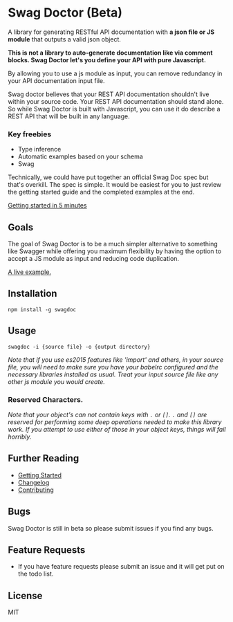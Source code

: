 # Swag Doctor (Beta)

A library for generating RESTful API documentation with <b>a json file or JS module</b> that outputs a valid json object.

<b>This is not a library to auto-generate documentation like via comment blocks. Swag Doctor let's you define your API with pure Javascript.</b>

By allowing you to use a js module as input, you can remove redundancy in your API documentation input file.

Swag doctor believes that your REST API documentation shouldn't live within your source code. Your REST API documentation should stand alone. So while Swag Doctor is built with Javascript, you can use it do describe a REST API that will be built in any language.

### Key freebies
- Type inference
- Automatic examples based on your schema
- Swag

Technically, we could have put together an official Swag Doc spec but that's overkill. The spec is simple. It would be easiest for you to just review the getting started guide and the completed examples at the end.

[Getting started in 5 minutes](./GETTING-STARTED.md)

## Goals
The goal of Swag Doctor is to be a much simpler alternative to something like Swagger while offering you maximum flexibility by having the option to accept a JS module as input and reducing code duplication.

<a href="https://rawgit.com/chiedolabs/blog-app-in-many-stacks/master/back-ends/api-resources/rest/build/index.html" target="_blank">A live example.</a>

## Installation
	npm install -g swagdoc
	
## Usage
  	swagdoc -i {source file} -o {output directory}
  	
  	
 *Note that if you use es2015 features like 'import' and others, in your source file, you will need to make sure you have your babelrc configured and the necessary libraries installed as usual. Treat your input source file like any other js module you would create.*
 
### Reserved Characters.
 
*Note that your object's can not contain keys with <code>.</code> or <code>[]</code>. <code>.</code> and <code>[]</code> are reserved for performing some deep operations needed to make this library work. If you attempt to use either of those in your object keys, things will fail horribly.*

## Further Reading

  * [Getting Started](./GETTING-STARTED.md)
  * [Changelog](./CHANGELOG.md)
  * [Contributing](./CONTRIBUTING.md)

## Bugs

Swag Doctor is still in beta so please submit issues if you find any bugs.

## Feature Requests

- If you have feature requests please submit an issue and it will get put on the todo list.

## License
MIT

